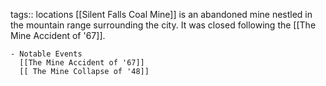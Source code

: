 tags:: locations
[[Silent Falls Coal Mine]] is an abandoned mine nestled in the mountain range surrounding the city. It was closed following the [[The Mine Accident of '67]].

	- Notable Events
	  [[The Mine Accident of '67]]
	  [[ The Mine Collapse of '48]]